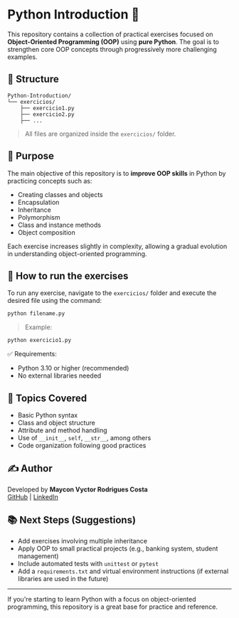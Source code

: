 
# Python Introduction 🐍

This repository contains a collection of practical exercises focused on **Object-Oriented Programming (OOP)** using **pure Python**. The goal is to strengthen core OOP concepts through progressively more challenging examples.

## 📁 Structure

```
Python-Introduction/
└── exercicios/
    ├── exercicio1.py
    ├── exercicio2.py
    ├── ...
```

> All files are organized inside the `exercicios/` folder.

## 🎯 Purpose

The main objective of this repository is to **improve OOP skills** in Python by practicing concepts such as:

- Creating classes and objects
- Encapsulation
- Inheritance
- Polymorphism
- Class and instance methods
- Object composition

Each exercise increases slightly in complexity, allowing a gradual evolution in understanding object-oriented programming.

## 🚀 How to run the exercises

To run any exercise, navigate to the `exercicios/` folder and execute the desired file using the command:

```bash
python filename.py
```

> Example:
```bash
python exercicio1.py
```

✅ Requirements:
- Python 3.10 or higher (recommended)
- No external libraries needed

## 📌 Topics Covered

- Basic Python syntax
- Class and object structure
- Attribute and method handling
- Use of `__init__`, `self`, `__str__`, among others
- Code organization following good practices

## ✍️ Author

Developed by **Maycon Vyctor Rodrigues Costa**  
[GitHub](https://github.com/MayconVyctor) | [LinkedIn](https://www.linkedin.com/in/maycon-vyctor-dev/)

## 📚 Next Steps (Suggestions)

- Add exercises involving multiple inheritance
- Apply OOP to small practical projects (e.g., banking system, student management)
- Include automated tests with `unittest` or `pytest`
- Add a `requirements.txt` and virtual environment instructions (if external libraries are used in the future)

---

If you're starting to learn Python with a focus on object-oriented programming, this repository is a great base for practice and reference.
